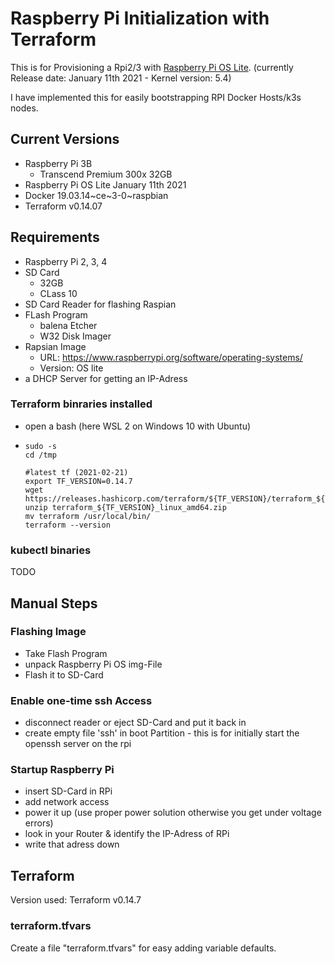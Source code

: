 # Raspberry Pi Initialization with Terraform
This is for Provisioning a Rpi2/3 with [Raspberry Pi OS Lite](https://www.raspberrypi.org/software/operating-systems/). (currently Release date: January 11th 2021 - Kernel version: 5.4) 

I have implemented this for easily bootstrapping RPI Docker Hosts/k3s nodes.

## Current Versions
* Raspberry Pi 3B
  * Transcend Premium 300x 32GB
* Raspberry Pi OS Lite January 11th 2021
* Docker 19.03.14~ce~3-0~raspbian
* Terraform v0.14.07


## Requirements
* Raspberry Pi 2, 3, 4
* SD Card
  * 32GB
  * CLass 10
* SD Card Reader for flashing Raspian
* FLash Program
  * balena Etcher
  * W32 Disk Imager
* Rapsian Image
  * URL: https://www.raspberrypi.org/software/operating-systems/
  * Version: OS lite
* a DHCP Server for getting an IP-Adress

### Terraform binraries installed
* open a bash (here WSL 2 on Windows 10 with Ubuntu)
* ```
  sudo -s
  cd /tmp
  
  #latest tf (2021-02-21)
  export TF_VERSION=0.14.7
  wget https://releases.hashicorp.com/terraform/${TF_VERSION}/terraform_${TF_VERSION}_linux_amd64.zip
  unzip terraform_${TF_VERSION}_linux_amd64.zip
  mv terraform /usr/local/bin/
  terraform --version
  ```
### kubectl binaries
TODO 


## Manual Steps
### Flashing Image
* Take Flash Program
* unpack Raspberry Pi OS img-File
* Flash it to SD-Card

### Enable one-time ssh Access
* disconnect reader or eject SD-Card and put it back in
* create empty file 'ssh' in boot Partition - this is for initially start the openssh server on the rpi

### Startup Raspberry Pi
* insert SD-Card in RPi
* add network access
* power it up (use proper power solution otherwise you get under voltage errors)
* look in your Router & identify the IP-Adress of RPi 
* write that adress down

## Terraform
Version used: Terraform v0.14.7

### terraform.tfvars
Create a file "terraform.tfvars" for easy adding variable defaults.